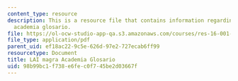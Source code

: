 ```yaml
---
content_type: resource
description: This is a resource file that contains information regarding LAI magra
  academia glosario.
file: https://ol-ocw-studio-app-qa.s3.amazonaws.com/courses/res-16-001-lean-enterprise-en-espanol-january-iap-2012/98b99bc1f738e6fec0f745be2d03667f_MITRES_16_001IAP12_Glosa.pdf
file_type: application/pdf
parent_uid: ef18ac22-9c5e-626d-97e2-727ecab6ff99
resourcetype: Document
title: LAI magra Academia Glosario
uid: 98b99bc1-f738-e6fe-c0f7-45be2d03667f
---
```

